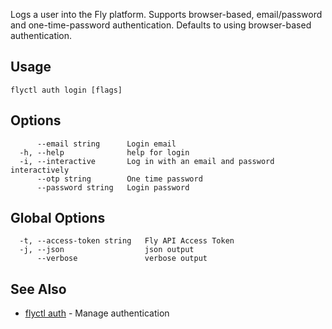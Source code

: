 Logs a user into the Fly platform. Supports browser-based, 
email/password and one-time-password authentication. Defaults to using 
browser-based authentication.


## Usage
~~~
flyctl auth login [flags]
~~~

## Options

~~~
      --email string      Login email
  -h, --help              help for login
  -i, --interactive       Log in with an email and password interactively
      --otp string        One time password
      --password string   Login password
~~~

## Global Options

~~~
  -t, --access-token string   Fly API Access Token
  -j, --json                  json output
      --verbose               verbose output
~~~

## See Also

* [flyctl auth](/docs/flyctl/auth/)	 - Manage authentication

